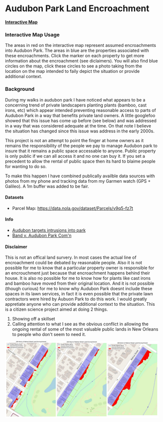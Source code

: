 # Audubon Park Land Encroachment

**[Interactive Map](https://s3.amazonaws.com/filestogeaux.garyscorner.net/pub/AudubonParkWalnutSt.html)**

### Interactive Map Usage

The areas in red on the interactive map represent assumed encroachments into Audubon Park.  The areas in blue are the properties associated with these encroachments.  Click the marker on each property to get more information about the encroachment (see diclaimers).  You will also find blue circles on the map, click these circles to see a photo taking from the location on the map intended to faily depict the situation or provide additional context.

### Background

During my walks in audubon park I have noticed what appears to be a concerning trend of private landscapers planting plants (bamboo, cast irons, etc) which appear intended preventing reasonable access to parts of Audubon Park in a way that benefits private land owners.  A little googlefoo showed that this issue has come up before (see below) and was addressed in a way that was considered adequate at the time.  On that note I believe the situation has changed since this issue was address in the early 2000s.

This project is not an attempt to point the finger at home owners as it remains the responsibility of the people we pay to manage Audubon park to insure that it remains a public space accessable to anyone.  Public property is only public if we can all access it and no one can buy it.  If you set a precedent to allow the rental of public space then its hard to blaime people for wanting to do so.

To make this happen I have combined publically availble data sources with photos from my phone and tracking data from my Garmen watch (GPS + Galileo).  A 1m buffer was added to be fair.

#### Datasets
* Parcel Map:  https://data.nola.gov/dataset/Parcels/v9q5-fz7t

#### Info
* [Audubon targets intrusions into park ](http://saveaudubonpark.org/web/saparchive/p4088.htm)
* [Band v. Audubon Park Com'n](https://casetext.com/case/band-v-audubon-park-comn)

#### Disclaimer

This is not an offical land survery.  In most cases the actual line of encroachment could be debated by reasonable people.  Also it is not possible for me to know that a particular property owner is responsible for an encrouchment just because that encroachment happens behind their house.  It is also no possible for me to know how for plants like cast irons and bamboo have moved from their original location.  And it is not possible (though curious) for me to know why Audubon Park doesnt include these spaces in its lawn services, in fact it is even possible that the private lawn contractors were hired by Aubuon Park to do this work.  I would greatly appretiate anyone who can provide additional context to the situation.  This is a citizen science project aimed at doing 2 things.  

1. Showing off a skillset
2. Calling attention to what I see as the obvious conflict in allowing the ongoing rental of some of the most valuable public lands in New Orleans to people who don't seem to need it.

![image](https://github.com/GarysCorner/NewOrleansLandEncroachment/blob/master/AudubonParkWalnutSt.jpg?raw=true)
